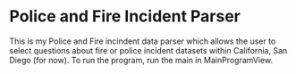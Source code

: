 # Police and Fire Incident Parser
This is my Police and Fire incindent data parser which allows the user to select questions about fire or police incident datasets within California, San Diego (for now). To run the program, run the main in MainProgramView.
